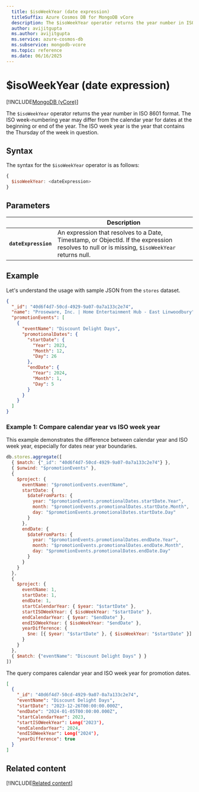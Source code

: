 ```yaml
---
  title: $isoWeekYear (date expression)
  titleSuffix: Azure Cosmos DB for MongoDB vCore
  description: The $isoWeekYear operator returns the year number in ISO 8601 format, which may differ from the calendar year for dates at the beginning or end of the year.
  author: avijitgupta
  ms.author: avijitgupta
  ms.service: azure-cosmos-db
  ms.subservice: mongodb-vcore
  ms.topic: reference
  ms.date: 06/16/2025
---
```


# $isoWeekYear (date expression)

[!INCLUDE[MongoDB (vCore)](~/reusable-content/ce-skilling/azure/includes/cosmos-db/includes/appliesto-mongodb-vcore.md)]

The `$isoWeekYear` operator returns the year number in ISO 8601 format. The ISO week-numbering year may differ from the calendar year for dates at the beginning or end of the year. The ISO week year is the year that contains the Thursday of the week in question.

## Syntax

The syntax for the `$isoWeekYear` operator is as follows:

```javascript
{
  $isoWeekYear: <dateExpression>
}
```

## Parameters

| | Description |
| --- | --- |
| **`dateExpression`** | An expression that resolves to a Date, Timestamp, or ObjectId. If the expression resolves to null or is missing, `$isoWeekYear` returns null. |

## Example

Let's understand the usage with sample JSON from the `stores` dataset.

```json
{
  "_id": "40d6f4d7-50cd-4929-9a07-0a7a133c2e74",
  "name": "Proseware, Inc. | Home Entertainment Hub - East Linwoodbury",
  "promotionEvents": [
    {
      "eventName": "Discount Delight Days",
      "promotionalDates": {
        "startDate": {
          "Year": 2023,
          "Month": 12,
          "Day": 26
        },
        "endDate": {
          "Year": 2024,
          "Month": 1,
          "Day": 5
        }
      }
    }
  ]
}
```

### Example 1: Compare calendar year vs ISO week year

This example demonstrates the difference between calendar year and ISO week year, especially for dates near year boundaries.

```javascript
db.stores.aggregate([
  { $match: {"_id": "40d6f4d7-50cd-4929-9a07-0a7a133c2e74"} },
  { $unwind: "$promotionEvents" },
  {
    $project: {
      eventName: "$promotionEvents.eventName",
      startDate: {
        $dateFromParts: {
          year: "$promotionEvents.promotionalDates.startDate.Year",
          month: "$promotionEvents.promotionalDates.startDate.Month",
          day: "$promotionEvents.promotionalDates.startDate.Day"
        }
      },
      endDate: {
        $dateFromParts: {
          year: "$promotionEvents.promotionalDates.endDate.Year",
          month: "$promotionEvents.promotionalDates.endDate.Month",
          day: "$promotionEvents.promotionalDates.endDate.Day"
        }
      }
    }
  },
  {
    $project: {
      eventName: 1,
      startDate: 1,
      endDate: 1,
      startCalendarYear: { $year: "$startDate" },
      startISOWeekYear: { $isoWeekYear: "$startDate" },
      endCalendarYear: { $year: "$endDate" },
      endISOWeekYear: { $isoWeekYear: "$endDate" },
      yearDifference: {
        $ne: [{ $year: "$startDate" }, { $isoWeekYear: "$startDate" }]
      }
    }
  },
  { $match: {"eventName": "Discount Delight Days" } }
])
```

The query compares calendar year and ISO week year for promotion dates.

```json
[
  {
    "_id": "40d6f4d7-50cd-4929-9a07-0a7a133c2e74",
    "eventName": "Discount Delight Days",
    "startDate": "2023-12-26T00:00:00.000Z",
    "endDate": "2024-01-05T00:00:00.000Z",
    "startCalendarYear": 2023,
    "startISOWeekYear": Long("2023"),
    "endCalendarYear": 2024,
    "endISOWeekYear": Long("2024"),
    "yearDifference": true
  }
]
```

## Related content

[!INCLUDE[Related content](../includes/related-content.md)]
